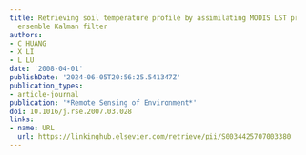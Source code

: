 ```yaml
---
title: Retrieving soil temperature profile by assimilating MODIS LST products with
  ensemble Kalman filter
authors:
- C HUANG
- X LI
- L LU
date: '2008-04-01'
publishDate: '2024-06-05T20:56:25.541347Z'
publication_types:
- article-journal
publication: '*Remote Sensing of Environment*'
doi: 10.1016/j.rse.2007.03.028
links:
- name: URL
  url: https://linkinghub.elsevier.com/retrieve/pii/S0034425707003380
---
```

